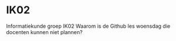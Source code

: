 # IK02
Informatiekunde groep IK02
Waarom is de Github les woensdag die docenten kunnen niet plannen?

